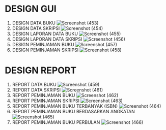 # 
#
#
# DESIGN GUI
1. DESIGN DATA BUKU
   ![Screenshot (453)](https://github.com/fitriyamawadahw/PBO2023/assets/146052469/c26652d6-bc74-46c9-93a8-cc2b42a3fe21)
2. DESIGN DATA SKRIPSI
   ![Screenshot (454)](https://github.com/fitriyamawadahw/PBO2023/assets/146052469/93996eb5-1402-42e6-a39a-f641efbb5774)
3. DESIGN LAPORAN DATA BUKU
   ![Screenshot (455)](https://github.com/fitriyamawadahw/PBO2023/assets/146052469/cfb2a8a5-e8a8-4183-b96b-43dea754fbaf)
4. DESIGN LAPORAN DATA SKRIPSI
   ![Screenshot (456)](https://github.com/fitriyamawadahw/PBO2023/assets/146052469/637f2e0b-9bb6-48dd-b9a6-4f522ca7778d)
5. DESIGN PEMINJAMAN BUKU
    ![Screenshot (457)](https://github.com/fitriyamawadahw/PBO2023/assets/146052469/933fd34f-9112-494a-985d-04081217ef8b)
6. DESIGN PEMINJAMAN SKRIPSI
    ![Screenshot (458)](https://github.com/fitriyamawadahw/PBO2023/assets/146052469/92f0f5af-aaa7-4399-a8ab-3453211d63d6)
# DESIGN REPORT
1. REPORT DATA BUKU
   ![Screenshot (459)](https://github.com/fitriyamawadahw/PBO2023/assets/146052469/0eabd274-c443-4813-9ee5-f9778bc64788)
2. REPORT DATA SKRIPSI
   ![Screenshot (461)](https://github.com/fitriyamawadahw/PBO2023/assets/146052469/fe20ac85-2443-4ede-b2ca-b7f1a5a20a29)
3. REPORT PEMINJAMAN BUKU
   ![Screenshot (462)](https://github.com/fitriyamawadahw/PBO2023/assets/146052469/35efd074-0e54-4ed8-9127-0262fbc4e71d)
4. REPORT PEMINJAMAN SKRIPSI
   ![Screenshot (463)](https://github.com/fitriyamawadahw/PBO2023/assets/146052469/4eeea534-74b6-4449-8d73-83a4b30ff2df)
5. REPORT PEMINJAMAN BUKU TERBANYAK (ISBN)
   ![Screenshot (464)](https://github.com/fitriyamawadahw/PBO2023/assets/146052469/93079848-2197-44ae-bfdd-f19d63e7376a)
6. REPORT PEMINJAMAN BUKU BERDASARKAN ANGKATAN
   ![Screenshot (465)](https://github.com/fitriyamawadahw/PBO2023/assets/146052469/d366a887-361d-4f91-8055-7f3129c04f02)
7. REPORT PEMINJAMAN BUKU PERBULAN
   ![Screenshot (466)](https://github.com/fitriyamawadahw/PBO2023/assets/146052469/1f222029-a5c8-4ed3-9faa-712ffe3300c6)

